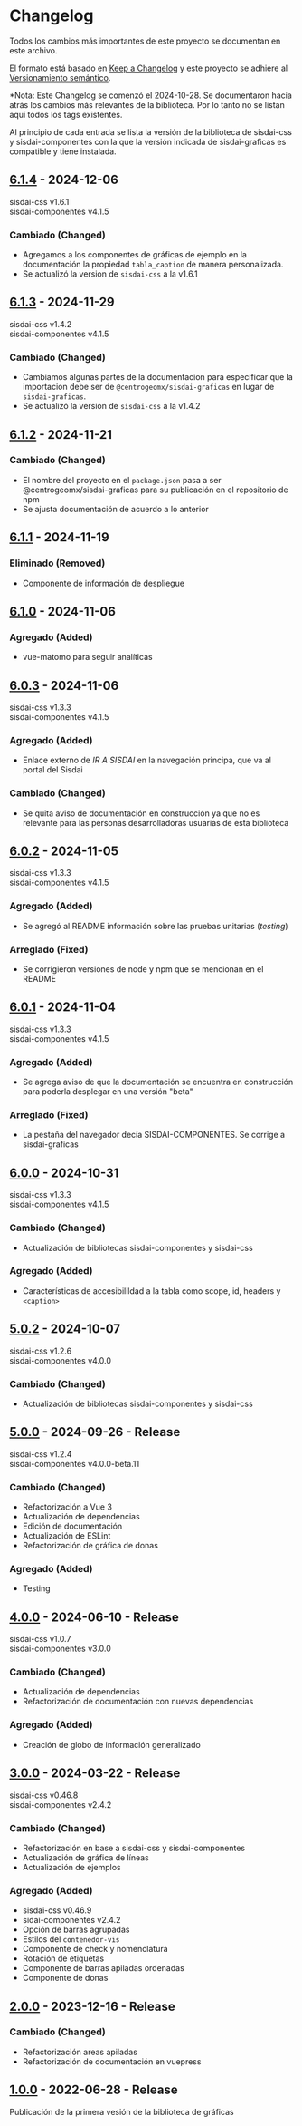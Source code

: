 # Changelog

Todos los cambios más importantes de este proyecto se documentan en este archivo.

El formato está basado en [Keep a Changelog](https://keepachangelog.com/en/1.1.0)
y este proyecto se adhiere al [Versionamiento semántico](https://semver.org/spec/v2.0.0.html).

\*Nota: Este Changelog se comenzó el 2024-10-28. Se documentaron hacia atrás los cambios más relevantes
de la biblioteca. Por lo tanto no se listan aquí todos los tags existentes.

Al principio de cada entrada se lista la versión de la biblioteca de sisdai-css y
sisdai-componentes con la que la versión indicada de sisdai-graficas es
compatible y tiene instalada.

## [6.1.4] - 2024-12-06

sisdai-css v1.6.1<br>sisdai-componentes v4.1.5

### Cambiado (Changed)

- Agregamos a los componentes de gráficas de ejemplo en la documentación la propiedad `tabla_caption` de manera personalizada.
- Se actualizó la version de `sisdai-css` a la v1.6.1

## [6.1.3] - 2024-11-29

sisdai-css v1.4.2<br>sisdai-componentes v4.1.5

### Cambiado (Changed)

- Cambiamos algunas partes de la documentacion para especificar que la importacion debe ser de `@centrogeomx/sisdai-graficas` en lugar de `sisdai-graficas`.
- Se actualizó la version de `sisdai-css` a la v1.4.2

## [6.1.2] - 2024-11-21

### Cambiado (Changed)

- El nombre del proyecto en el `package.json` pasa a ser @centrogeomx/sisdai-graficas para su publicación en el repositorio de npm
- Se ajusta documentación de acuerdo a lo anterior

## [6.1.1] - 2024-11-19

### Eliminado (Removed)

- Componente de información de despliegue

## [6.1.0] - 2024-11-06

### Agregado (Added)

- vue-matomo para seguir analíticas

## [6.0.3] - 2024-11-06

sisdai-css v1.3.3<br>sisdai-componentes v4.1.5

### Agregado (Added)

- Enlace externo de _IR A SISDAI_ en la navegación principa, que va al portal del Sisdai

### Cambiado (Changed)

- Se quita aviso de documentación en construcción ya que no es relevante para las personas desarrolladoras usuarias de esta biblioteca

## [6.0.2] - 2024-11-05

sisdai-css v1.3.3<br>sisdai-componentes v4.1.5

### Agregado (Added)

- Se agregó al README información sobre las pruebas unitarias (_testing_)

### Arreglado (Fixed)

- Se corrigieron versiones de node y npm que se mencionan en el README

## [6.0.1] - 2024-11-04

sisdai-css v1.3.3<br>sisdai-componentes v4.1.5

### Agregado (Added)

- Se agrega aviso de que la documentación se encuentra en construcción para poderla desplegar en una versión "beta"

### Arreglado (Fixed)

- La pestaña del navegador decía SISDAI-COMPONENTES. Se corrige a sisdai-graficas

## [6.0.0] - 2024-10-31

sisdai-css v1.3.3<br>sisdai-componentes v4.1.5

### Cambiado (Changed)

- Actualización de bibliotecas sisdai-componentes y sisdai-css

### Agregado (Added)

- Características de accesibilildad a la tabla como scope, id, headers y `<caption>`

## [5.0.2] - 2024-10-07

sisdai-css v1.2.6<br>sisdai-componentes v4.0.0

### Cambiado (Changed)

- Actualización de bibliotecas sisdai-componentes y sisdai-css

## [5.0.0] - 2024-09-26 - Release

sisdai-css v1.2.4<br>sisdai-componentes v4.0.0-beta.11

### Cambiado (Changed)

- Refactorización a Vue 3
- Actualización de dependencias
- Edición de documentación
- Actualización de ESLint
- Refactorización de gráfica de donas

### Agregado (Added)

- Testing

## [4.0.0] - 2024-06-10 - Release

sisdai-css v1.0.7<br>sisdai-componentes v3.0.0

### Cambiado (Changed)

- Actualización de dependencias
- Refactorización de documentación con nuevas dependencias

### Agregado (Added)

- Creación de globo de información generalizado

## [3.0.0] - 2024-03-22 - Release

sisdai-css v0.46.8<br>sisdai-componentes v2.4.2

### Cambiado (Changed)

- Refactorización en base a sisdai-css y sisdai-componentes
- Actualización de gráfica de líneas
- Actualización de ejemplos

### Agregado (Added)

- sisdai-css v0.46.9
- sidai-componentes v2.4.2
- Opción de barras agrupadas
- Estilos del `contenedor-vis`
- Componente de check y nomenclatura
- Rotación de etiquetas
- Componente de barras apiladas ordenadas
- Componente de donas

## [2.0.0] - 2023-12-16 - Release

### Cambiado (Changed)

- Refactorización areas apiladas
- Refactorización de documentación en vuepress

## [1.0.0] - 2022-06-28 - Release

Publicación de la primera vesión de la biblioteca de gráficas

[6.1.4]: https://codigo.conahcyt.mx/sisdai/sisdai-graficas/compare/v6.1.4...v6.1.3
[6.1.3]: https://codigo.conahcyt.mx/sisdai/sisdai-graficas/compare/v6.1.3...v6.1.2
[6.1.2]: https://codigo.conahcyt.mx/sisdai/sisdai-graficas/compare/v6.1.2...v6.1.1
[6.1.1]: https://codigo.conahcyt.mx/sisdai/sisdai-graficas/compare/v6.1.1...v6.1.0
[6.1.0]: https://codigo.conahcyt.mx/sisdai/sisdai-graficas/compare/v6.1.0...v6.0.3
[6.0.3]: https://codigo.conahcyt.mx/sisdai/sisdai-graficas/compare/v6.0.3...v6.0.2
[6.0.2]: https://codigo.conahcyt.mx/sisdai/sisdai-graficas/compare/v6.0.2...v6.0.1
[6.0.1]: https://codigo.conahcyt.mx/sisdai/sisdai-graficas/compare/v6.0.1...v6.0.0
[6.0.0]: https://codigo.conahcyt.mx/sisdai/sisdai-graficas/compare/v6.0.0...v5.0.2
[5.0.2]: https://codigo.conahcyt.mx/sisdai/sisdai-graficas/compare/v5.0.2...v5.0.0
[5.0.0]: https://codigo.conahcyt.mx/sisdai/sisdai-graficas/compare/v5.0.0...v4.0.0
[4.0.0]: https://codigo.conahcyt.mx/sisdai/sisdai-graficas/compare/v4.0.0...v5.0.0
[3.0.0]: https://codigo.conahcyt.mx/sisdai/sisdai-graficas/compare/v3.0.0...v2.0.0
[2.0.0]: https://codigo.conahcyt.mx/sisdai/sisdai-graficas/compare/v2.0.0...v1.0.0
[1.0.0]: https://codigo.conahcyt.mx/sisdai/sisdai-graficas/-/releases/v1.0.0
